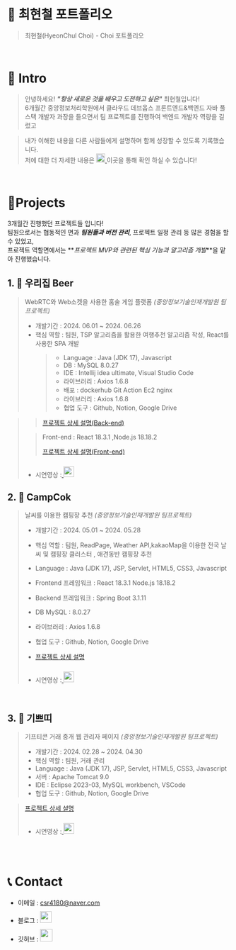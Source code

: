 # 📜 최현철 포트폴리오

> 최현철(HyeonChul Choi) - Choi 포트폴리오

<br />

# 👋 Intro

> 안녕하세요! **_"항상 새로운 것을 배우고 도전하고 싶은"_** 최현철입니다!  
> 6개월간 중앙정보처리학원에서 클라우드 데브옵스 프론트엔드&백엔드
> 자바 풀스택 개발자 과장을 들으면서 팀 프로젝트를 진행하여 백엔드 개발자 역량을 길렀고

> 내가 이해한 내용을 다른 사람들에게 설명하며 함께 성장할 수 있도록 기록했습니다.  
> 저에 대한 더 자세한 내용은 <a href="choi2890.github.io"> <img src="https://img.shields.io/badge/-Profile-8AC926?style=for-the-badge" height="20px" style="margin-bottom: -5px" /> </a>이곳을 통해 확인 하실 수 있습니다!

<br />

# 📝Projects

3개월간 진행했던 프로젝트들 입니다!  
팀원으로서는 협동적인 면과 **_팀원들과 버전 관리_**, 프로젝트 일정 관리 등 많은 경험을 할 수 있었고,  
프로젝트 역할면에서는 **_프로젝트 MVP와 관련된 핵심 기능과 알고리즘 개발_**을 맡아 진행했습니다.

## 1. 🍻 우리집 Beer

> WebRTC와 Web소켓을 사용한 홈술 게임 플랫폼 _(중앙정보기술인재개발원 팀프로젝트)_
>
> - 개발기간 : 2024. 06.01 ~ 2024. 06.26
> - 핵심 역할 : 팀원, TSP 알고리즘을 활용한 여행추천 알고리즘 작성, React를 사용한 SPA 개발
>   > - Language : Java (JDK 17), Javascript
>   > - DB : MySQL 8.0.27
>   > - IDE : Intellij idea ultimate, Visual Studio Code
>   > - 라이브러리 : Axios 1.6.8
>   > - 배포 : dockerhub Git Action Ec2 nginx
>   > - 라이브러리 : Axios 1.6.8
>   > - 협업 도구 : Github, Notion, Google Drive

> > <ion-icon name="logo-github"></ion-icon> [프로젝트 상세 설명(Back-end)](https://github.com/choi2890/beer_backend)
>
> > Front-end : React 18.3.1 ,Node.js 18.18.2
> >
> > <ion-icon name="logo-github"></ion-icon> [프로젝트 상세 설명(Front-end)](https://github.com/choi2890/beer_front)
>
> - 시연영상 :<a href="https://www.youtube.com/watch?v=RDssr8zE3Nw"> <img src="https://user-images.githubusercontent.com/1569988/159397141-21463bc2-2acf-416b-aa15-235664556f34.png" height="24px" style="margin-top: 10px" /> </a> <br />

## 2. 👞 CampCok

> 날씨를 이용한 캠핑장 추천 _(중앙정보기술인재개발원 팀프로젝트)_
>
> - 개발기간 : 2024. 05.01 ~ 2024. 05.28
> - 핵심 역할 : 팀원, ReadPage, Weather API,kakaoMap을 이용한 전국 날씨 및 캠핑장 클러스터 , 애견동반 캠핑장 추천
> - Language : Java (JDK 17), JSP, Servlet, HTML5, CSS3, Javascript
> - Frontend 프레임워크 : React 18.3.1 Node.js 18.18.2
> - Backend 프레임워크 : Spring Boot 3.1.11
> - DB MySQL : 8.0.27
> - 라이브러리 : Axios 1.6.8
> - 협업 도구 : Github, Notion, Google Drive
>
> - [프로젝트 상세 설명](https://github.com/choi2890/campcok)
> - 시연영상 :<a href="https://www.youtube.com/watch?v=9PHRTfCM6m4"> <img src="https://user-images.githubusercontent.com/1569988/159397141-21463bc2-2acf-416b-aa15-235664556f34.png" height="24px" style="margin-top: 10px" /> </a>

<br />

## 3. 🍻 기쁘띠

> 기프티콘 거래 중개 웹 관리자 페이지 _(중앙정보기술인재개발원 팀프로젝트)_
>
> - 개발기간 : 2024. 02.28 ~ 2024. 04.30
> - 핵심 역할 : 팀원, 거래 관리
> - Language : Java (JDK 17), JSP, Servlet, HTML5, CSS3, Javascript
> - 서버 : Apache Tomcat 9.0
> - IDE : Eclipse 2023-03, MySQL workbench, VSCode
> - 협업 도구 : Github, Notion, Google Drive

> <ion-icon name="logo-github"></ion-icon> [프로젝트 상세 설명](https://github.com/choi2890/Giftti)
>
> - 시연영상 :<a href="https://youtu.be/-1_zAzSrjbA?si=D6NCf3hU6USY2-e_"> <img src="https://user-images.githubusercontent.com/1569988/159397141-21463bc2-2acf-416b-aa15-235664556f34.png" height="24px" style="margin-top: 10px" /> </a> <br />

  </tbody>
</table>

<br />
<br />

# 📞 Contact

- 이메일 : csr4180@naver.com
- 블로그 : <a href="https://velog.io/">
  <img src="https://user-images.githubusercontent.com/68724828/185885678-8f619bfa-1160-4bb4-a026-f758a4014f82.png" height="26px" style="margin-top: 10px" />
  </a>
- 깃허브 : <a href="https://github.com/choi2890">
  <img src="https://user-images.githubusercontent.com/68724828/185908612-22f4d219-78a7-4de7-bb02-deecaa63bffa.png" height="28px" style="margin-top: 10px" />
  </a>
